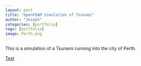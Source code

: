 ```yaml
---
layout: post
title: "OpenFOAM Simulation of Tsunami"
author: "Joseph"
categories: [portfolio]
tags: [portfolio]
image: Perth.png
---
```


This is a simulation of a Tsunami running into the city of Perth.

[Test](https://share.streamlit.io/jfp6/streamlit-example)
